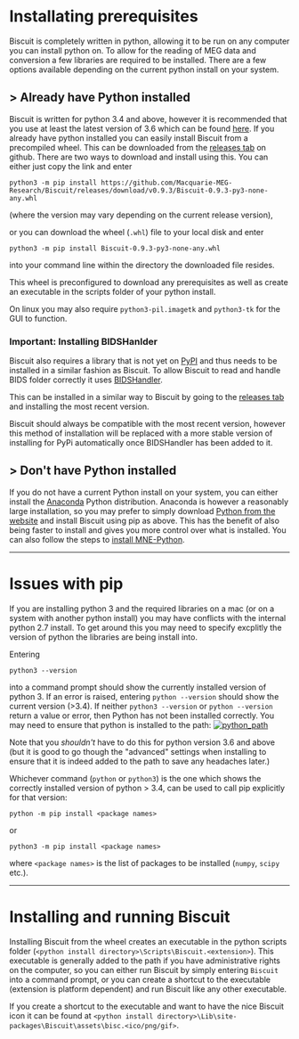 # Installating prerequisites

Biscuit is completely written in python, allowing it to be run on any computer you can install python on.
To allow for the reading of MEG data and conversion a few libraries are required to be installed. There are a few options available depending on the current python install on your system.

## > Already have Python installed
Biscuit is written for python 3.4 and above, however it is recommended that you use at least the latest version of 3.6 which can be found [here](https://www.python.org/downloads/release/python-367/). If you already have python installed you can easily install Biscuit from a precompiled wheel.
This can be downloaded from the [releases tab](https://github.com/Macquarie-MEG-Research/Biscuit/releases) on github.
There are two ways to download and install using this. You can either just copy the link and enter
```
python3 -m pip install https://github.com/Macquarie-MEG-Research/Biscuit/releases/download/v0.9.3/Biscuit-0.9.3-py3-none-any.whl
```
(where the version may vary depending on the current release version),

or you can download the wheel (`.whl`) file to your local disk and enter
```
python3 -m pip install Biscuit-0.9.3-py3-none-any.whl
```
into your command line within the directory the downloaded file resides.

This wheel is preconfigured to download any prerequisites as well as create an executable in the scripts folder of your python install.

On linux you may also require `python3-pil.imagetk` and `python3-tk` for the GUI to function.

### Important: Installing BIDSHanlder

Biscuit also requires a library that is not yet on [PyPI](https://pypi.org/) and thus needs to be installed in a similar fashion as Biscuit.
To allow Biscuit to read and handle BIDS folder correctly it uses [BIDSHandler](https://github.com/Macquarie-MEG-Research/BIDSHandler).

This can be installed in a similar way to Biscuit by going to the [releases tab](https://github.com/Macquarie-MEG-Research/BIDSHandler/releases) and installing the most recent version.

Biscuit should always be compatible with the most recent version, however this method of installation will be replaced with a more stable version of installing for PyPi automatically once BIDSHandler has been added to it.

## > Don't have Python installed
If you do not have a current Python install on your system, you can either install the [Anaconda](https://anaconda.org/anaconda/python) Python distribution.
Anaconda is however a reasonably large installation, so you may prefer to simply download [Python from the website](https://www.python.org/downloads/release/python-367/) and install Biscuit using pip as above. This has the benefit of also being faster to install and gives you more control over what is installed.
You can also follow the steps to [install MNE-Python](https://www.martinos.org/mne/stable/getting_started.html).

---

# Issues with pip
If you are installing python 3 and the required libraries on a mac (or on a system with another python install) you may have conflicts with the internal python 2.7 install. To get around this you may need to specify excplitly the version of python the libraries are being install into.

Entering
```
python3 --version
```
into a command prompt should show the currently installed version of python 3.
If an error is raised, entering `python --version` should show the current version (>3.4).
If neither `python3 --version` or `python --version` return a value or error, then Python has not been installed correctly. You may need to ensure that python is installed to the path:
[![python_path](https://docs.python.org/3/_images/win_installer.png)](https://docs.python.org/3/using/windows.html)

Note that you *shouldn't* have to do this for python version 3.6 and above (but it is good to go though the "advanced" settings when installing to ensure that it is indeed added to the path to save any headaches later.)

Whichever command (`python` or `python3`) is the one which shows the correctly installed version of python > 3.4, can be used to call pip explicitly for that version:
```
python -m pip install <package names>
```
or
```
python3 -m pip install <package names>
```
where `<package names>` is the list of packages to be installed (`numpy`, `scipy` etc.).

---

# Installing and running Biscuit

Installing Biscuit from the wheel creates an executable in the python scripts folder (`<python install directory>\Scripts\Biscuit.<extension>`).
This executable is generally added to the path if you have administrative rights on the computer, so you can either run Biscuit by simply entering `Biscuit` into a command prompt, or you can create a shortcut to the executable (extension is platform dependent) and run Biscuit like any other executable.

If you create a shortcut to the executable and want to have the nice Biscuit icon it can be found at `<python install directory>\Lib\site-packages\Biscuit\assets\bisc.<ico/png/gif>`.